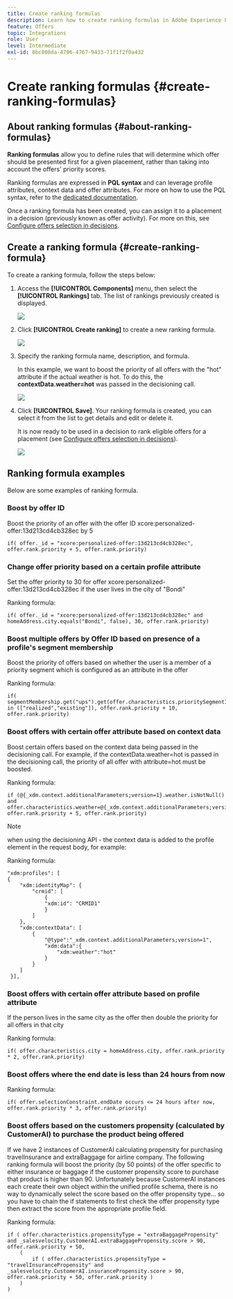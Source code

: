 ```yaml
---
title: Create ranking formulas
description: Learn how to create ranking formulas in Adobe Experience Platform.
feature: Offers
topic: Integrations
role: User
level: Intermediate
exl-id: 8bc808da-4796-4767-9433-71f1f2f0a432
---
```

# Create ranking formulas {#create-ranking-formulas}

## About ranking formulas {#about-ranking-formulas}

**Ranking formulas** allow you to define rules that will determine which offer should be presented first for a given placement, rather than taking into account the offers' priority scores.

Ranking formulas are expressed in **PQL syntax** and can leverage profile attributes, context data and offer attributes. For more on how to use the PQL syntax, refer to the [dedicated documentation](https://experienceleague.adobe.com/docs/experience-platform/segmentation/pql/overview.html).

Once a ranking formula has been created, you can assign it to a placement in a decision (previously known as offer activity). For more on this, see [Configure offers selection in decisions](../offer-activities/configure-offer-selection.md).

## Create a ranking formula {#create-ranking-formula}

To create a ranking formula, follow the steps below:

1. Access the **[!UICONTROL Components]** menu, then select the **[!UICONTROL Rankings]** tab. The list of rankings previously created is displayed.

    ![](../../assets/rankings-list.png)

1. Click **[!UICONTROL Create ranking]** to create a new ranking formula.

    ![](../../assets/ranking-create-formula.png)

1. Specify the ranking formula name, description, and formula. 

    In this example, we want to boost the priority of all offers with the "hot" attribute if the actual weather is hot. To do this, the **contextData.weather=hot** was passed in the decisioning call.

    ![](../../assets/ranking-syntax.png)

1. Click **[!UICONTROL Save]**. Your ranking formula is created, you can select it from the list to get details and edit or delete it.

    It is now ready to be used in a decision to rank eligible offers for a placement (see [Configure offers selection in decisions](../offer-activities/configure-offer-selection.md)).

    ![](../../assets/ranking-formula-created.png)

## Ranking formula examples

Below are some examples of ranking formula.

### Boost by offer ID

Boost the priority of an offer with the offer ID xcore:personalized-offer:13d213cd4cb328ec by 5

````
if( offer._id = "xcore:personalized-offer:13d213cd4cb328ec", offer.rank.priority + 5, offer.rank.priority)
````

### Change offer priority based on a certain profile attribute

Set the offer priority to 30 for offer xcore:personalized-offer:13d213cd4cb328ec if the user lives in the city of "Bondi"

Ranking formula:

````
if( offer._id = "xcore:personalized-offer:13d213cd4cb328ec" and homeAddress.city.equals("Bondi", false), 30, offer.rank.priority)
````

### Boost multiple offers by Offer ID based on presence of a profile's segment membership

Boost the priority of offers based on whether the user is a member of a priority segment which is configured as an attribute in the offer 

Ranking formula:

````
if( segmentMembership.get("ups").get(offer.characteristics.prioritySegmentId).status in (["realized","existing"]), offer.rank.priority + 10, offer.rank.priority)
````

### Boost offers with certain offer attribute based on context data

Boost certain offers based on the context data being passed in the decisioning call. For example, if the contextData.weather=hot is passed in the decisioning call, the priority of all offer with attribute=hot must be boosted.

Ranking formula:

```
if (@{_xdm.context.additionalParameters;version=1}.weather.isNotNull()
and offer.characteristics.weather=@{_xdm.context.additionalParameters;version=1}.weather, offer.rank.priority + 5, offer.rank.priority)
```

>[!NOTE]
>
>when using the decisioning API - the context data is added to the profile element in the request body, for example:

Ranking formula:

```
"xdm:profiles": [
{
    "xdm:identityMap": {
        "crmid": [
            {
            "xdm:id": "CRMID1"
            }
        ]
    },
    "xdm:contextData": [
        {
            "@type":"_xdm.context.additionalParameters;version=1",
            "xdm:data":{
                "xdm:weather":"hot"
            }
        }
    ]
 }],
```

### Boost offers with certain offer attribute based on profile attribute

If the person lives in the same city as the offer then double the priority for all offers in that city

Ranking formula:

```
if( offer.characteristics.city = homeAddress.city, offer.rank.priority * 2, offer.rank.priority)
```

### Boost offers where the end date is less than 24 hours from now

Ranking formula:

```
if( offer.selectionConstraint.endDate occurs <= 24 hours after now, offer.rank.priority * 3, offer.rank.priority)
```

### Boost offers based on the customers propensity (calculated by CustomerAI) to purchase the product being offered

If we have 2 instances of CustomerAI calculating propensity for purchasing travelInsurance and extraBaggage for airline company.  The following ranking formula will boost the priority (by 50 points) of the offer specific to either insurance or baggage if the customer propensity score to purchase that product is higher than 90.    Unfortunately because CustomerAI instances each create their own object within the unified profile schema, there is no way to dynamically select the score based on the offer propensity type...  so you have to chain the if statements to first check the offer propensity type then extract the score from the appropriate profile field.   

Ranking formula:

```
if ( offer.characteristics.propensityType = "extraBaggagePropensity" and _salesvelocity.CustomerAI.extraBaggagePropensity.score > 90, offer.rank.priority + 50,
    (
        if ( offer.characteristics.propensityType = "travelInsurancePropensity" and _salesvelocity.CustomerAI.insurancePropensity.score > 90, offer.rank.priority + 50, offer.rank.priority )
    )
)
```

